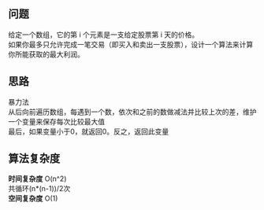 ## 问题 ##
给定一个数组，它的第 i 个元素是一支给定股票第 i 天的价格。  
如果你最多只允许完成一笔交易（即买入和卖出一支股票），设计一个算法来计算你所能获取的最大利润。
## 思路 ##
暴力法  
从后向前遍历数组，每遇到一个数，依次和之前的数做减法并比较上次的差，维护一个变量来保存每次比较最大值  
最后，如果变量小于0，就返回0。反之，返回此变量
## 算法复杂度 ##
**时间复杂度**&nbsp;O(n^2)  
共循环(n*(n-1))/2次  
**空间复杂度**&nbsp;O(1)
